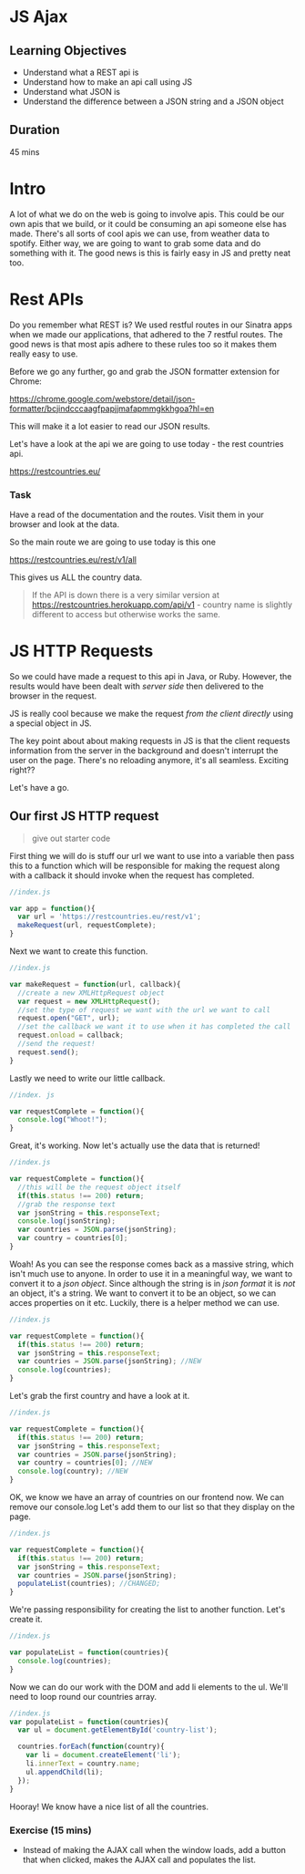 # JS Ajax

## Learning Objectives

- Understand what a REST api is
- Understand how to make an api call using JS
- Understand what JSON is
- Understand the difference between a JSON string and a JSON object

## Duration
45 mins

# Intro

A lot of what we do on the web is going to involve apis. This could be our own apis that we build, or it could be consuming an api someone else has made. There's all sorts of cool apis we can use, from weather data to spotify. Either way, we are going to want to grab some data and do something with it. The good news is this is fairly easy in JS and pretty neat too.

# Rest APIs

Do you remember what REST is? We used restful routes in our Sinatra apps when we made our applications, that adhered to the 7 restful routes. The good news is that most apis adhere to these rules too so it makes them really easy to use.

Before we go any further, go and grab the JSON formatter extension for Chrome:

https://chrome.google.com/webstore/detail/json-formatter/bcjindcccaagfpapjjmafapmmgkkhgoa?hl=en

This will make it a lot easier to read our JSON results.

Let's have a look at the api we are going to use today - the rest countries api.

https://restcountries.eu/

### Task
Have a read of the documentation and the routes. 
Visit them in your browser and look at the data.

So the main route we are going to use today is this one

https://restcountries.eu/rest/v1/all

This gives us ALL the country data.

> If the API is down there is a very similar version at https://restcountries.herokuapp.com/api/v1 - country name is slightly different to access but otherwise works the same.

# JS HTTP Requests

So we could have made a request to this api in Java, or Ruby. However, the results would have been dealt with _server side_ then delivered to the browser in the request.

JS is really cool because we make the request _from the client directly_ using a special object in JS.

The key point about about making requests in JS is that the client requests information from the server in the background and doesn't interrupt the user on the page. There's no reloading anymore, it's all seamless. Exciting right??

Let's have a go.

## Our first JS HTTP request

> give out starter code

First thing we will do is stuff our url we want to use into a variable then pass this to a function which will be responsible for making the request along with a callback it should invoke when the request has completed.

```js
//index.js

var app = function(){
  var url = 'https://restcountries.eu/rest/v1';
  makeRequest(url, requestComplete);
}
```

Next we want to create this function.

```js
//index.js

var makeRequest = function(url, callback){
  //create a new XMLHttpRequest object
  var request = new XMLHttpRequest();
  //set the type of request we want with the url we want to call
  request.open("GET", url);
  //set the callback we want it to use when it has completed the call
  request.onload = callback;
  //send the request!
  request.send();
}
```

Lastly we need to write our little callback.

```js
//index. js

var requestComplete = function(){
  console.log("Whoot!");
}
```

Great, it's working. Now let's actually use the data that is returned!

```js
//index.js

var requestComplete = function(){
  //this will be the request object itself
  if(this.status !== 200) return;
  //grab the response text
  var jsonString = this.responseText;
  console.log(jsonString);
  var countries = JSON.parse(jsonString);
  var country = countries[0];
}
```

Woah! As you can see the response comes back as a massive string, which isn't much use to anyone. In order to use it in a meaningful way, we want to convert it to a _json object_. Since although the string is in _json format_ it is _not_ an object, it's a string. We want to convert it to be an object, so we can acces properties on it etc. Luckily, there is a helper method we can use.

```js
//index.js

var requestComplete = function(){
  if(this.status !== 200) return;
  var jsonString = this.responseText;
  var countries = JSON.parse(jsonString); //NEW
  console.log(countries);
}
```

Let's grab the first country and have a look at it.

```js
//index.js

var requestComplete = function(){
  if(this.status !== 200) return;
  var jsonString = this.responseText;
  var countries = JSON.parse(jsonString); 
  var country = countries[0]; //NEW
  console.log(country); //NEW
}
```

OK, we know we have an array of countries on our frontend now. We can remove our console.log Let's add them to our list so that they display on the page.

```js
//index.js

var requestComplete = function(){
  if(this.status !== 200) return;
  var jsonString = this.responseText;
  var countries = JSON.parse(jsonString); 
  populateList(countries); //CHANGED;
}
```

We're passing responsibility for creating the list to another function. Let's create it.

```js
//index.js

var populateList = function(countries){
  console.log(countries);
}
```

Now we can do our work with the DOM and add li elements to the ul. We'll need to loop round our countries array.

```js
//index.js
var populateList = function(countries){
  var ul = document.getElementById('country-list');

  countries.forEach(function(country){
    var li = document.createElement('li');
    li.innerText = country.name;
    ul.appendChild(li);
  });
}
```

Hooray! We know have a nice list of all the countries.


### Exercise (15 mins)
  - Instead of making the AJAX call when the window loads, add a button that when clicked, makes the AJAX call and populates the list.
